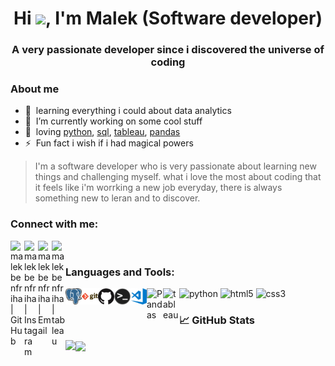 <h1 align="center">Hi <img src="https://raw.githubusercontent.com/MartinHeinz/MartinHeinz/master/wave.gif" width="30px">, I'm Malek (Software developer)</h1>
<h3 align="center">A very passionate developer since i discovered the universe of coding</h3>


### About me

- 🧠&nbsp;&nbsp;learning everything i could about data analytics
- 🌱&nbsp;&nbsp;I’m currently working on some cool stuff
- 💜&nbsp;&nbsp;loving [python][python], [sql][sql], [tableau][tableau], [pandas][pandas]
- ⚡&nbsp;&nbsp;Fun fact i wish if i had magical powers

>I'm a software developer who is very passionate about learning new things and challenging myself.
what i love the most about coding that it feels like i'm worrking a new job everyday, there is
always something new to leran and to discover.

### Connect with me:
[<img align="left" alt="malekbenfriha | GitHub" width="22px" src="https://cdn.jsdelivr.net/npm/simple-icons@v3/icons/github.svg" />][github]
[<img align="left" alt="malekbenfriha| Instagram" width="22px" src="https://cdn.jsdelivr.net/npm/simple-icons@v3/icons/instagram.svg" />][instagram]
[<img align="left" alt="malekbenfriha| Email" width="22px" src="https://cdn.jsdelivr.net/npm/simple-icons@v3/icons/gmail.svg" />][email]
[<img align="left" alt="malekbenfriha| tableau" width="22px" src="https://cdn.jsdelivr.net/npm/simple-icons@v3/icons/tableau.svg" />][tableau]
<br/>
### Languages and Tools:
<p align="left">
 <img src="https://devicons.github.io/devicon/devicon.git/icons/python/python-original.svg" alt="python" width="30" height="30"/> 
 <img align="left" alt="PostgreSQL" width="26px" src="https://raw.githubusercontent.com/github/explore/80688e429a7d4ef2fca1e82350fe8e3517d3494d/topics/postgresql/postgresql.png"   />
 <img src="https://devicons.github.io/devicon/devicon.git/icons/html5/html5-original-wordmark.svg" alt="html5" width="30" height="30"/> 
 <img src="https://devicons.github.io/devicon/devicon.git/icons/css3/css3-original-wordmark.svg" alt="css3" width="30" height="30"/>
 <img align="left" alt="Git" width="26px" src="https://raw.githubusercontent.com/github/explore/80688e429a7d4ef2fca1e82350fe8e3517d3494d/topics/git/git.png" />
 <img align="left" alt="GitHub" width="26px" src="https://raw.githubusercontent.com/github/explore/78df643247d429f6cc873026c0622819ad797942/topics/github/github.png" />
 <img align="left" alt="Terminal" width="26px" src="https://raw.githubusercontent.com/github/explore/80688e429a7d4ef2fca1e82350fe8e3517d3494d/topics/terminal/terminal.png" />
  <img align="left" alt="Visual Studio Code" width="26px" src="https://raw.githubusercontent.com/github/explore/80688e429a7d4ef2fca1e82350fe8e3517d3494d/topics/visual-studio-code/visual-studio-code.png" />
  <img align="left" alt="Pandas" width="26px" src="https://cdn.jsdelivr.net/npm/simple-icons@v3/icons/pandas.svg" />
  <img align="left" alt="tableau" width="26px" src="https://cdn.jsdelivr.net/npm/simple-icons@v3/icons/tableau.svg" />
 </p>


### &#x1f4c8; GitHub Stats
<a href="https://github.com/malek-bf/malek-bf">
  <img align="center" src="https://github-readme-stats.vercel.app/api/top-langs/?username=malek-bf&hide=java,&theme=dracula" />
</a>
<a href="https://github.com/malek-bf/malek-bf">
 <img align="left" src="https://github-readme-stats.vercel.app/api?username=malek-bf&show_icons=true&theme=dracula&count_private=true&include_all_commits=true&hide=contribs,issues" />
 </a>




[python]: https://www.python.org/
[sql]: https://www.sql.org/
[tableau]: https://www.tableau.com/
[pandas]: https://pandas.pydata.org/
[github]: https://github.com/malek-bf/
[instagram]: https://www.instagram.com/malekbenfriha/
[email]:mailto:malek.benfriha@gmail.com/
[tableau]:https://public.tableau.com/profile/malek6827/

